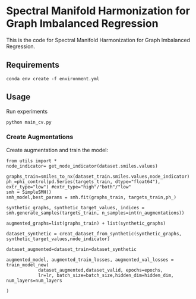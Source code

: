 # Spectral Manifold Harmonization for Graph Imbalanced Regression
This is the code for Spectral Manifold Harmonization for Graph Imbalanced Regression.
##  Requirements
```
conda env create -f environment.yml
```
## Usage
Run experiments

```
python main_cv.py
```

### Create Augmentations

Create augmentation and train the model: 
```
from utils import *
node_indicator= get_node_indicator(dataset.smiles.values)

graphs_train=smiles_to_nx(dataset_train.smiles.values,node_indicator)
ph_=phi_control(pd.Series(targets_train, dtype="float64"), extr_type="low") #extr_type="high"/"both"/"low"
smh = SimpleSMH()
smh_model,best_params = smh.fit(graphs_train, targets_train,ph_)

synthetic_graphs, synthetic_target_values, indices = smh.generate_samples(targets_train, n_samples=int(n_augmentations))

augmented_graphs=list(graphs_train) + list(synthetic_graphs)
                   
dataset_synthetic = creat_dataset_from_synthetic(synthetic_graphs, synthetic_target_values,node_indicator)
                    
dataset_augmented=dataset_train+dataset_synthetic

augmented_model, augmented_train_losses, augmented_val_losses = train_model_new(
            dataset_augmented,dataset_valid, epochs=epochs,
            lr=lr, batch_size=batch_size,hidden_dim=hidden_dim, num_layers=num_layers

)


```
